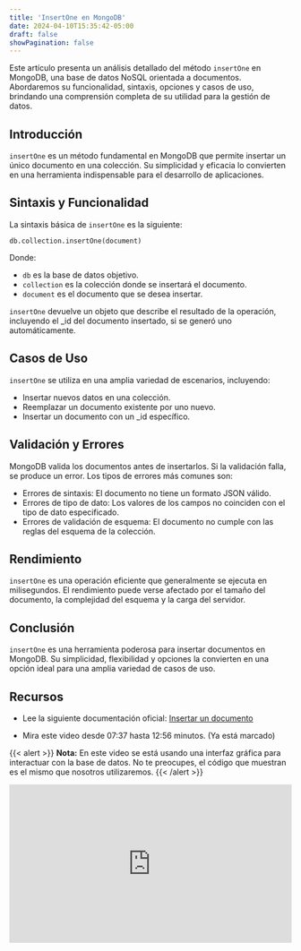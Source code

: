 ```yaml
---
title: 'InsertOne en MongoDB'
date: 2024-04-10T15:35:42-05:00
draft: false
showPagination: false
---
```


Este artículo presenta un análisis detallado del método `insertOne` en MongoDB, una base de datos NoSQL orientada a documentos. Abordaremos su funcionalidad, sintaxis, opciones y casos de uso, brindando una comprensión completa de su utilidad para la gestión de datos.

## Introducción

`insertOne` es un método fundamental en MongoDB que permite insertar un único documento en una colección. Su simplicidad y eficacia lo convierten en una herramienta indispensable para el desarrollo de aplicaciones.

## Sintaxis y Funcionalidad

La sintaxis básica de `insertOne` es la siguiente:

```
db.collection.insertOne(document)
```

Donde:

- `db` es la base de datos objetivo.
- `collection` es la colección donde se insertará el documento.
- `document` es el documento que se desea insertar.

`insertOne` devuelve un objeto que describe el resultado de la operación, incluyendo el \_id del documento insertado, si se generó uno automáticamente.

## Casos de Uso

`insertOne` se utiliza en una amplia variedad de escenarios, incluyendo:

- Insertar nuevos datos en una colección.
- Reemplazar un documento existente por uno nuevo.
- Insertar un documento con un \_id específico.

## Validación y Errores

MongoDB valida los documentos antes de insertarlos. Si la validación falla, se produce un error. Los tipos de errores más comunes son:

- Errores de sintaxis: El documento no tiene un formato JSON válido.
- Errores de tipo de dato: Los valores de los campos no coinciden con el tipo de dato especificado.
- Errores de validación de esquema: El documento no cumple con las reglas del esquema de la colección.

## Rendimiento

`insertOne` es una operación eficiente que generalmente se ejecuta en milisegundos. El rendimiento puede verse afectado por el tamaño del documento, la complejidad del esquema y la carga del servidor.

## Conclusión

`insertOne` es una herramienta poderosa para insertar documentos en MongoDB. Su simplicidad, flexibilidad y opciones la convierten en una opción ideal para una amplia variedad de casos de uso.

## Recursos

- Lee la siguiente documentación oficial: [Insertar un documento](https://www.mongodb.com/docs/manual/reference/method/db.collection.insertOne/#mongodb-method-db.collection.insertOne)

- Mira este video desde 07:37 hasta 12:56 minutos. (Ya está marcado)

{{< alert >}}
**Nota:** En este video se está usando una interfaz gráfica para interactuar con la base de datos. No te preocupes, el código que muestran es el mismo que nosotros utilizaremos.
{{< /alert >}}
<br>

<div style="position: relative; padding-bottom: 56.25%; height: 0; overflow: hidden;">
  <iframe style="position: absolute; top: 0; left: 0; width: 100%; height: 100%; border:0;" src="https://www.youtube.com/embed/fIq_zVcuhOM?start=457&end=776" title="YouTube video player" frameborder="0" allow="accelerometer; autoplay; clipboard-write; encrypted-media; gyroscope; picture-in-picture; web-share" allowfullscreen></iframe>
</div>
